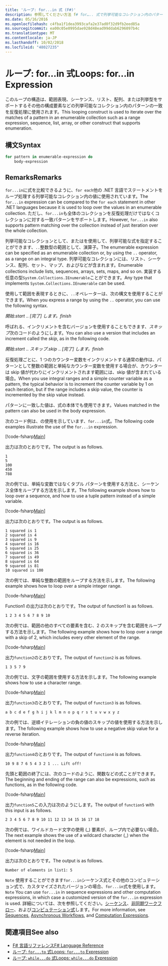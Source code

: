 ```yaml
---
title: 'ループ: for...in 式 (F#)'
description: 参照してください方法 f# for….. 式で列挙可能なコレクション内のパターンの一致を反復処理するループ コンストラクトが使用されます。
ms.date: 05/16/2016
ms.openlocfilehash: c4fba1f1dea3993cafa2e37ad0f32d9fb2eed85a
ms.sourcegitcommit: ea00c05e0995dae928d48ead99ddab6296097b4c
ms.translationtype: MT
ms.contentlocale: ja-JP
ms.lasthandoff: 10/02/2018
ms.locfileid: "48027235"
---
```

# <a name="loops-forin-expression"></a><span data-ttu-id="e0aac-103">ループ: for...in 式</span><span class="sxs-lookup"><span data-stu-id="e0aac-103">Loops: for...in Expression</span></span>

<span data-ttu-id="e0aac-104">このループの構造は、範囲表現、シーケンス、リスト、配列、または列挙型をサポートするその他の構成要素などの列挙可能なコレクション内のパターンの一致を反復処理に使用されます。</span><span class="sxs-lookup"><span data-stu-id="e0aac-104">This looping construct is used to iterate over the matches of a pattern in an enumerable collection such as a range expression, sequence, list, array, or other construct that supports enumeration.</span></span>

## <a name="syntax"></a><span data-ttu-id="e0aac-105">構文</span><span class="sxs-lookup"><span data-stu-id="e0aac-105">Syntax</span></span>

```fsharp
for pattern in enumerable-expression do
    body-expression
```

## <a name="remarks"></a><span data-ttu-id="e0aac-106">Remarks</span><span class="sxs-lookup"><span data-stu-id="e0aac-106">Remarks</span></span>

<span data-ttu-id="e0aac-107">`for...in`に式を比較できるように、`for each`他の .NET 言語でステートメントをループ処理する列挙可能なコレクション内の値に使用されています。</span><span class="sxs-lookup"><span data-stu-id="e0aac-107">The `for...in` expression can be compared to the `for each` statement in other .NET languages because it is used to loop over the values in an enumerable collection.</span></span> <span data-ttu-id="e0aac-108">ただし、`for...in`も全体のコレクションを反復処理だけではなくコレクションに対する一致パターンをサポートします。</span><span class="sxs-lookup"><span data-stu-id="e0aac-108">However, `for...in` also supports pattern matching over the collection instead of just iteration over the whole collection.</span></span>

<span data-ttu-id="e0aac-109">列挙可能なコレクションとして、またはを使用して、列挙可能な式を指定することができます、`..`整数型の範囲として、演算子。</span><span class="sxs-lookup"><span data-stu-id="e0aac-109">The enumerable expression can be specified as an enumerable collection or, by using the `..` operator, as a range on an integral type.</span></span> <span data-ttu-id="e0aac-110">列挙可能なコレクションには、リスト、シーケンス、配列、セット、マップ、およびなどが含まれます。</span><span class="sxs-lookup"><span data-stu-id="e0aac-110">Enumerable collections include lists, sequences, arrays, sets, maps, and so on.</span></span> <span data-ttu-id="e0aac-111">実装する任意の型`System.Collections.IEnumerable`ことができます。</span><span class="sxs-lookup"><span data-stu-id="e0aac-111">Any type that implements `System.Collections.IEnumerable` can be used.</span></span>

<span data-ttu-id="e0aac-112">使用して範囲を表現するときに、`..`オペレーターは、次の構文を使用することができます。</span><span class="sxs-lookup"><span data-stu-id="e0aac-112">When you express a range by using the `..` operator, you can use the following syntax.</span></span>

<span data-ttu-id="e0aac-113">*開始*.</span><span class="sxs-lookup"><span data-stu-id="e0aac-113">*start* ..</span></span> <span data-ttu-id="e0aac-114">*[完了] します。*</span><span class="sxs-lookup"><span data-stu-id="e0aac-114">*finish*</span></span>

<span data-ttu-id="e0aac-115">呼ばれる、インクリメントを含むバージョンを使用することもできます、*スキップ*次のコードのようにします。</span><span class="sxs-lookup"><span data-stu-id="e0aac-115">You can also use a version that includes an increment called the *skip*, as in the following code.</span></span>

<span data-ttu-id="e0aac-116">*開始*.</span><span class="sxs-lookup"><span data-stu-id="e0aac-116">*start* ..</span></span> <span data-ttu-id="e0aac-117">*スキップ*.</span><span class="sxs-lookup"><span data-stu-id="e0aac-117">*skip* ..</span></span> <span data-ttu-id="e0aac-118">*[完了] します。*</span><span class="sxs-lookup"><span data-stu-id="e0aac-118">*finish*</span></span>

<span data-ttu-id="e0aac-119">反復処理ごとに、1 つのカウンター変数をインクリメントする通常の動作は、パターンとして整数の範囲と単純なカウンター変数を使用する場合が、カウンターは skip 値が代わりにインクリメントされます範囲には、skip 値が含まれている場合。</span><span class="sxs-lookup"><span data-stu-id="e0aac-119">When you use integral ranges and a simple counter variable as a pattern, the typical behavior is to increment the counter variable by 1 on each iteration, but if the range includes a skip value, the counter is incremented by the skip value instead.</span></span>

<span data-ttu-id="e0aac-120">パターンに一致した値は、式の本体でも使用できます。</span><span class="sxs-lookup"><span data-stu-id="e0aac-120">Values matched in the pattern can also be used in the body expression.</span></span>

<span data-ttu-id="e0aac-121">次のコード例は、の使用を示しています、`for...in`式。</span><span class="sxs-lookup"><span data-stu-id="e0aac-121">The following code examples illustrate the use of the `for...in` expression.</span></span>

[!code-fsharp[Main](../../../samples/snippets/fsharp/lang-ref-2/snippet5201.fs)]

<span data-ttu-id="e0aac-122">出力は次のとおりです。</span><span class="sxs-lookup"><span data-stu-id="e0aac-122">The output is as follows.</span></span>

```
1
5
100
450
788
```

<span data-ttu-id="e0aac-123">次の例では、単純な変数ではなくタプル パターンを使用する方法と、シーケンス全体をループする方法を示します。</span><span class="sxs-lookup"><span data-stu-id="e0aac-123">The following example shows how to loop over a sequence, and how to use a tuple pattern instead of a simple variable.</span></span>

[!code-fsharp[Main](../../../samples/snippets/fsharp/lang-ref-2/snippet5202.fs)]

<span data-ttu-id="e0aac-124">出力は次のとおりです。</span><span class="sxs-lookup"><span data-stu-id="e0aac-124">The output is as follows.</span></span>

```
1 squared is 1
2 squared is 4
3 squared is 9
4 squared is 16
5 squared is 25
6 squared is 36
7 squared is 49
8 squared is 64
9 squared is 81
10 squared is 100
```

<span data-ttu-id="e0aac-125">次の例では、単純な整数の範囲をループする方法を示します。</span><span class="sxs-lookup"><span data-stu-id="e0aac-125">The following example shows how to loop over a simple integer range.</span></span>

[!code-fsharp[Main](../../../samples/snippets/fsharp/lang-ref-2/snippet5203.fs)]

<span data-ttu-id="e0aac-126">Function1 の出力は次のとおりです。</span><span class="sxs-lookup"><span data-stu-id="e0aac-126">The output of function1 is as follows.</span></span>

```
1 2 3 4 5 6 7 8 9 10
```

<span data-ttu-id="e0aac-127">次の例では、範囲の他のすべての要素を含む、2 のスキップを含む範囲をループする方法を示します。</span><span class="sxs-lookup"><span data-stu-id="e0aac-127">The following example shows how to loop over a range with a skip of 2, which includes every other element of the range.</span></span>

[!code-fsharp[Main](../../../samples/snippets/fsharp/lang-ref-2/snippet5204.fs)]

<span data-ttu-id="e0aac-128">出力`function2`のとおりです。</span><span class="sxs-lookup"><span data-stu-id="e0aac-128">The output of `function2` is as follows.</span></span>

```
1 3 5 7 9
```

<span data-ttu-id="e0aac-129">次の例では、文字の範囲を使用する方法を示します。</span><span class="sxs-lookup"><span data-stu-id="e0aac-129">The following example shows how to use a character range.</span></span>

[!code-fsharp[Main](../../../samples/snippets/fsharp/lang-ref-2/snippet5205.fs)]

<span data-ttu-id="e0aac-130">出力`function3`のとおりです。</span><span class="sxs-lookup"><span data-stu-id="e0aac-130">The output of `function3` is as follows.</span></span>

```
a b c d e f g h i j k l m n o p q r s t u v w x y z
```

<span data-ttu-id="e0aac-131">次の例では、逆順イテレーションの負の値のスキップの値を使用する方法を示します。</span><span class="sxs-lookup"><span data-stu-id="e0aac-131">The following example shows how to use a negative skip value for a reverse iteration.</span></span>

[!code-fsharp[Main](../../../samples/snippets/fsharp/lang-ref-2/snippet5208.fs)]

<span data-ttu-id="e0aac-132">出力`function4`のとおりです。</span><span class="sxs-lookup"><span data-stu-id="e0aac-132">The output of `function4` is as follows.</span></span>

```
10 9 8 7 6 5 4 3 2 1 ... Lift off!
```

<span data-ttu-id="e0aac-133">先頭と範囲の終了には、次のコードのように、関数などの式ことができます。</span><span class="sxs-lookup"><span data-stu-id="e0aac-133">The beginning and ending of the range can also be expressions, such as functions, as in the following code.</span></span>

[!code-fsharp[Main](../../../samples/snippets/fsharp/lang-ref-2/snippet5206.fs)]

<span data-ttu-id="e0aac-134">出力`function5`この入力は次のようにします。</span><span class="sxs-lookup"><span data-stu-id="e0aac-134">The output of `function5` with this input is as follows.</span></span>

```
2 3 4 5 6 7 8 9 10 11 12 13 14 15 16 17 18
```

<span data-ttu-id="e0aac-135">次の例では、ワイルドカード文字の使用 (\_) 要素が、ループ内で必要ない場合。</span><span class="sxs-lookup"><span data-stu-id="e0aac-135">The next example shows the use of a wildcard character (\_) when the element is not needed in the loop.</span></span>

[!code-fsharp[Main](../../../samples/snippets/fsharp/lang-ref-2/snippet5207.fs)]

<span data-ttu-id="e0aac-136">出力は次のとおりです。</span><span class="sxs-lookup"><span data-stu-id="e0aac-136">The output is as follows.</span></span>

```
Number of elements in list1: 5
```

<span data-ttu-id="e0aac-137">`Note` 使用することができます`for...in`シーケンス式とその他のコンピュテーション式で、カスタマイズされたバージョンの場合、`for...in`式を使用します。</span><span class="sxs-lookup"><span data-stu-id="e0aac-137">`Note` You can use `for...in` in sequence expressions and other computation expressions, in which case a customized version of the `for...in` expression is used.</span></span> <span data-ttu-id="e0aac-138">詳細については、次を参照してください。[シーケンス](sequences.md)、[非同期ワークフロー](asynchronous-workflows.md)、および[コンピュテーション式](computation-expressions.md)します。</span><span class="sxs-lookup"><span data-stu-id="e0aac-138">For more information, see [Sequences](sequences.md), [Asynchronous Workflows](asynchronous-workflows.md), and [Computation Expressions](computation-expressions.md).</span></span>

## <a name="see-also"></a><span data-ttu-id="e0aac-139">関連項目</span><span class="sxs-lookup"><span data-stu-id="e0aac-139">See also</span></span>

- [<span data-ttu-id="e0aac-140">F# 言語リファレンス</span><span class="sxs-lookup"><span data-stu-id="e0aac-140">F# Language Reference</span></span>](index.md)
- [<span data-ttu-id="e0aac-141">ループ: `for...to` 式</span><span class="sxs-lookup"><span data-stu-id="e0aac-141">Loops: `for...to` Expression</span></span>](loops-for-to-expression.md)
- [<span data-ttu-id="e0aac-142">ループ: `while...do` 式</span><span class="sxs-lookup"><span data-stu-id="e0aac-142">Loops: `while...do` Expression</span></span>](loops-while-do-expression.md)
